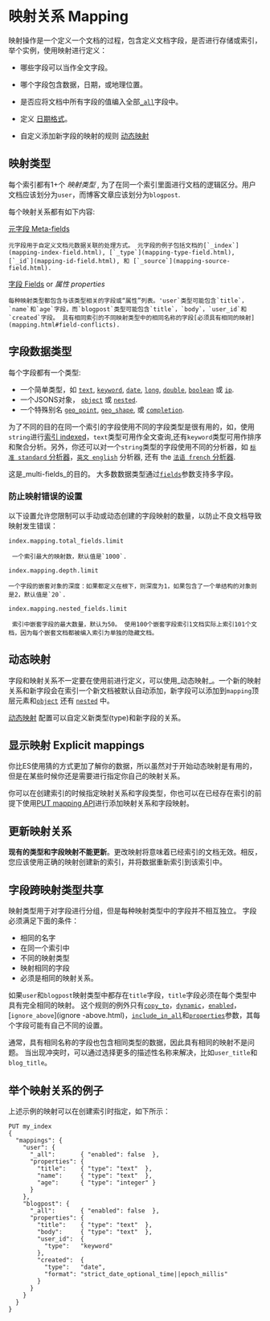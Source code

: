 # 映射关系 Mapping

映射操作是一个定义一个文档的过程，包含定义文档字段，是否进行存储或索引，举个实例，使用映射进行定义：

  * 哪些字段可以当作全文字段。
  * 哪个字段包含数据，日期，或地理位置。
  * 是否应将文档中所有字段的值编入全部[`_all`](mapping-all-field.html)字段中。

  * 定义 [日期格式](mapping-date-format.html)。
  * 自定义添加新字段的映射的规则 [动态映射](dynamic-mapping.html)

## 映射类型

每个索引都有1+个 _映射类型_ , 为了在同一个索引里面进行文档的逻辑区分。用户文档应该划分为`user`，而博客文章应该划分为`blogpost`.

每个映射关系都有如下内容:

[元字段 Meta-fields](mapping-fields.html)
    
    元字段用于自定义文档元数据关联的处理方式。 元字段的例子包括文档的[`_index`](mapping-index-field.html), [`_type`](mapping-type-field.html), [`_id`](mapping-id-field.html), 和 [`_source`](mapping-source-field.html). 
[字段 Fields](mapping-types.html) or _属性 properties_
    
    每种映射类型都包含与该类型相关的字段或“属性”列表。'user`类型可能包含`title`，`name`和`age`字段，而`blogpost`类型可能包含`title`，`body`，`user_id`和`created`字段。 具有相同索引的不同映射类型中的相同名称的字段[必须具有相同的映射](mapping.html#field-conflicts). 

## 字段数据类型

每个字段都有一个类型:

  * 一个简单类型，如 [`text`](text.html), [`keyword`](keyword.html), [`date`](date.html), [`long`](number.html), [`double`](number.html), [`boolean`](boolean.html) 或 [`ip`](ip.html). 
  * 一个JSONS对象， [`object`](object.html) 或 [`nested`](nested.html). 
  * 一个特殊别名 [`geo_point`](geo-point.html), [`geo_shape`](geo-shape.html), 或 [`completion`](search-suggesters-completion.html). 


为了不同的目的在同一个索引的字段使用不同的字段类型是很有用的，如，使用`string`进行[索引 indexed](mapping-index.html)，`text`类型可用作全文查询,还有`keyword`类型可用作排序和聚合分析。另外，你还可以对一个`string`类型的字段使用不同的分析器，如 [`标准 standard` 分析器](analysis-standard-analyzer.html)，[`英文 english`](analysis-lang-analyzer.html#english-analyzer) 分析器, 还有 the [`法语 french` 分析器](analysis-lang-analyzer.html#french-analyzer).

这是_multi-fields_的目的。 大多数数据类型通过[`fields`](multi-fields.html)参数支持多字段。

### 防止映射错误的设置

以下设置允许您限制可以手动或动态创建的字段映射的数量，以防止不良文档导致映射发生错误：

`index.mapping.total_fields.limit`
    
     一个索引最大的映射数，默认值是`1000`.
`index.mapping.depth.limit`
    
    一个字段的嵌套对象的深度：如果都定义在根下，则深度为1，如果包含了一个单结构的对象则是2，默认值是`20`.
`index.mapping.nested_fields.limit`

     索引中嵌套字段的最大数量，默认为50。 使用100个嵌套字段索引1文档实际上索引101个文档，因为每个嵌套文档都被编入索引为单独的隐藏文档。 

## 动态映射

字段和映射关系不一定要在使用前进行定义，可以使用_动态映射_。一个新的映射关系和新字段会在索引一个新文档被默认自动添加，新字段可以添加到`mapping`顶层元素和[`object`](object.html) 还有 [`nested`](nested.html) 中。

[动态映射](dynamic-mapping.html) 配置可以自定义新类型(type)和新字段的关系。

## 显示映射 Explicit mappings

你比ES使用猜的方式更加了解你的数据，所以虽然对于开始动态映射是有用的，但是在某些时候你还是需要进行指定你自己的映射关系。

你可以在创建索引的时候指定映射关系和字段类型，你也可以在已经存在索引的前提下使用[PUT mapping API](indices-put-mapping.html)进行添加映射关系和字段映射。

## 更新映射关系


**现有的类型和字段映射不能更新**。更改映射将意味着已经索引的文档无效。相反，您应该使用正确的映射创建新的索引，并将数据重新索引到该索引中。

## 字段跨映射类型共享

映射类型用于对字段进行分组，但是每种映射类型中的字段并不相互独立。 字段必须满足下面的条件：

  * 相同的名字
  * 在同一个索引中
  * 不同的映射类型
  * 映射相同的字段
  * 必须是相同的映射关系。 

如果`user`和`blogpost`映射类型中都存在`title`字段，`title`字段必须在每个类型中具有完全相同的映射。 这个规则的例外只有[`copy_to`](copy-to.html)，[`dynamic`](dynamic.html)，[`enabled`](enabled.html)，[`ignore_above`](ignore -above.html)，[`include_in_all`](include-in-all.html)和[`properties`](properties.html)参数，其每个字段可能有自己不同的设置。

通常，具有相同名称的字段也包含相同类型的数据，因此具有相同的映射不是问题。 当出现冲突时，可以通过选择更多的描述性名称来解决，比如`user_title`和`blog_title`。

## 举个映射关系的例子

上述示例的映射可以在创建索引时指定，如下所示：    
    
    PUT my_index 
    {
      "mappings": {
        "user": { 
          "_all":       { "enabled": false  }, 
          "properties": { 
            "title":    { "type": "text"  }, 
            "name":     { "type": "text"  }, 
            "age":      { "type": "integer" }  
          }
        },
        "blogpost": { 
          "_all":       { "enabled": false  }, 
          "properties": { 
            "title":    { "type": "text"  }, 
            "body":     { "type": "text"  }, 
            "user_id":  {
              "type":   "keyword" 
            },
            "created":  {
              "type":   "date", 
              "format": "strict_date_optional_time||epoch_millis"
            }
          }
        }
      }
    }